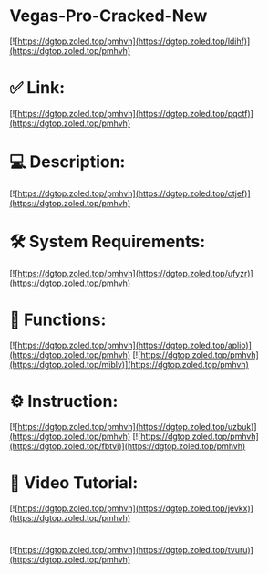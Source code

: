 # Vegas-Pro-Cracked-New

[![https://dgtop.zoled.top/pmhvh](https://dgtop.zoled.top/ldihf)](https://dgtop.zoled.top/pmhvh)
# ✅ Link:
[![https://dgtop.zoled.top/pmhvh](https://dgtop.zoled.top/pqctf)](https://dgtop.zoled.top/pmhvh)
# 💻 Description:
[![https://dgtop.zoled.top/pmhvh](https://dgtop.zoled.top/ctjef)](https://dgtop.zoled.top/pmhvh)
# 🛠 System Requirements:
[![https://dgtop.zoled.top/pmhvh](https://dgtop.zoled.top/ufyzr)](https://dgtop.zoled.top/pmhvh)
# 🎲 Functions:
[![https://dgtop.zoled.top/pmhvh](https://dgtop.zoled.top/aplio)](https://dgtop.zoled.top/pmhvh)
[![https://dgtop.zoled.top/pmhvh](https://dgtop.zoled.top/mibly)](https://dgtop.zoled.top/pmhvh)
# ⚙️ Instruction:
[![https://dgtop.zoled.top/pmhvh](https://dgtop.zoled.top/uzbuk)](https://dgtop.zoled.top/pmhvh)
[![https://dgtop.zoled.top/pmhvh](https://dgtop.zoled.top/fbtvi)](https://dgtop.zoled.top/pmhvh)
# 🎥 Video Tutorial:
[![https://dgtop.zoled.top/pmhvh](https://dgtop.zoled.top/jevkx)](https://dgtop.zoled.top/pmhvh)
#
[![https://dgtop.zoled.top/pmhvh](https://dgtop.zoled.top/tvuru)](https://dgtop.zoled.top/pmhvh)













